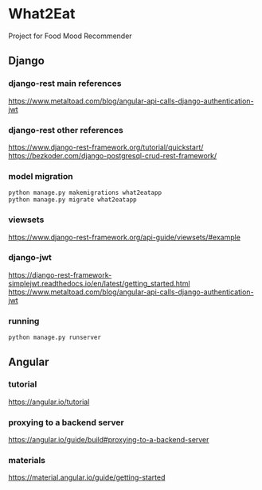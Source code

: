 # What2Eat
Project for Food Mood Recommender

## Django
### django-rest main references
https://www.metaltoad.com/blog/angular-api-calls-django-authentication-jwt <br>

### django-rest other references
https://www.django-rest-framework.org/tutorial/quickstart/ <br>
https://bezkoder.com/django-postgresql-crud-rest-framework/ <br>

### model migration
`python manage.py makemigrations what2eatapp` <br>
`python manage.py migrate what2eatapp` <br>

### viewsets
https://www.django-rest-framework.org/api-guide/viewsets/#example <br>

### django-jwt
https://django-rest-framework-simplejwt.readthedocs.io/en/latest/getting_started.html <br>
https://www.metaltoad.com/blog/angular-api-calls-django-authentication-jwt <br>

### running
`python manage.py runserver` <br>

## Angular

### tutorial
https://angular.io/tutorial <br>

### proxying to a backend server
https://angular.io/guide/build#proxying-to-a-backend-server <br>

### materials
https://material.angular.io/guide/getting-started <br>